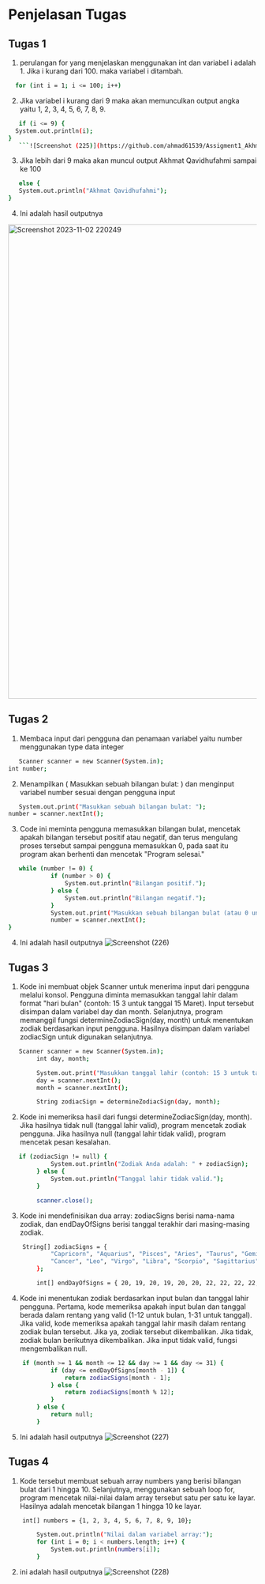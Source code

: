 # Penjelasan Tugas

## Tugas 1
1. perulangan for yang menjelaskan menggunakan int dan variabel i adalah 1. Jika i kurang dari 100. maka variabel i ditambah.
 ```sh
   for (int i = 1; i <= 100; i++)
   ```
2. Jika variabel i kurang dari 9 maka akan memunculkan output angka yaitu 1, 2, 3, 4, 5, 6, 7, 8, 9.
```sh
   if (i <= 9) {
  System.out.println(i);
}
   ```![Screenshot (225)](https://github.com/ahmad61539/Assigment1_Akhmat/assets/71858233/c8c75b90-54ee-4a74-a587-0bd73ffa069a)
 ```

3. Jika lebih dari 9 maka akan muncul output Akhmat Qavidhufahmi sampai ke 100
```sh
   else {
   System.out.println("Akhmat Qavidhufahmi");
}
   ```
4. Ini adalah hasil outputnya
<img width="960" alt="Screenshot 2023-11-02 220249" src="https://github.com/who4nisa/Assigment1_052_TI_AnisaJulianti/assets/147330029/16617def-c6e9-44f8-91f7-174d3f37aa25">


## Tugas 2
1. Membaca input dari pengguna dan penamaan variabel yaitu number menggunakan type data integer
```sh
   Scanner scanner = new Scanner(System.in);
int number;
   ```
2. Menampilkan ( Masukkan sebuah bilangan bulat: ) dan menginput variabel number sesuai dengan pengguna input
```sh
   System.out.print("Masukkan sebuah bilangan bulat: ");
number = scanner.nextInt();
   ```
3. Code ini meminta pengguna memasukkan bilangan bulat, mencetak apakah bilangan tersebut positif atau negatif, dan terus mengulang proses tersebut sampai pengguna memasukkan 0, pada saat itu program akan berhenti dan mencetak "Program selesai."
```sh
   while (number != 0) {
            if (number > 0) {
                System.out.println("Bilangan positif.");
            } else {
                System.out.println("Bilangan negatif.");
            }
            System.out.print("Masukkan sebuah bilangan bulat (atau 0 untuk keluar): ");
            number = scanner.nextInt();
}
   ```
4. Ini adalah hasil outputnya
![Screenshot (226)](https://github.com/ahmad61539/Assigment1_Akhmat/assets/71858233/56713274-ac82-4c66-b410-3abf018e16d6)

## Tugas 3
1. Kode ini membuat objek Scanner untuk menerima input dari pengguna melalui konsol. Pengguna diminta memasukkan tanggal lahir dalam format "hari bulan" (contoh: 15 3 untuk tanggal 15 Maret). Input tersebut disimpan dalam variabel day dan month. Selanjutnya, program memanggil fungsi determineZodiacSign(day, month) untuk menentukan zodiak berdasarkan input pengguna. Hasilnya disimpan dalam variabel zodiacSign untuk digunakan selanjutnya.
```sh
   Scanner scanner = new Scanner(System.in);
        int day, month;

        System.out.print("Masukkan tanggal lahir (contoh: 15 3 untuk tanggal 15 Maret): ");
        day = scanner.nextInt();
        month = scanner.nextInt();

        String zodiacSign = determineZodiacSign(day, month);
   ```
2. Kode ini memeriksa hasil dari fungsi determineZodiacSign(day, month). Jika hasilnya tidak null (tanggal lahir valid), program mencetak zodiak pengguna. Jika hasilnya null (tanggal lahir tidak valid), program mencetak pesan kesalahan.
```sh
   if (zodiacSign != null) {
            System.out.println("Zodiak Anda adalah: " + zodiacSign);
        } else {
            System.out.println("Tanggal lahir tidak valid.");
        }

        scanner.close();
   ```
3. Kode ini mendefinisikan dua array: zodiacSigns berisi nama-nama zodiak, dan endDayOfSigns berisi tanggal terakhir dari masing-masing zodiak.
```sh
    String[] zodiacSigns = {
            "Capricorn", "Aquarius", "Pisces", "Aries", "Taurus", "Gemini",
            "Cancer", "Leo", "Virgo", "Libra", "Scorpio", "Sagittarius"
        };

        int[] endDayOfSigns = { 20, 19, 20, 19, 20, 20, 22, 22, 22, 22, 21, 21 };
   ```
4. Kode ini menentukan zodiak berdasarkan input bulan dan tanggal lahir pengguna. Pertama, kode memeriksa apakah input bulan dan tanggal berada dalam rentang yang valid (1-12 untuk bulan, 1-31 untuk tanggal). Jika valid, kode memeriksa apakah tanggal lahir masih dalam rentang zodiak bulan tersebut. Jika ya, zodiak tersebut dikembalikan. Jika tidak, zodiak bulan berikutnya dikembalikan. Jika input tidak valid, fungsi mengembalikan null.
```sh
    if (month >= 1 && month <= 12 && day >= 1 && day <= 31) {
            if (day <= endDayOfSigns[month - 1]) {
                return zodiacSigns[month - 1];
            } else {
                return zodiacSigns[month % 12];
            }
        } else {
            return null;
        }
   ```
5. Ini adalah hasil outputnya
![Screenshot (227)](https://github.com/ahmad61539/Assigment1_Akhmat/assets/71858233/b45810ce-7f82-41b8-ba3d-43095d8fa2f2)

## Tugas 4
1. Kode tersebut membuat sebuah array numbers yang berisi bilangan bulat dari 1 hingga 10. Selanjutnya, menggunakan sebuah loop for, program mencetak nilai-nilai dalam array tersebut satu per satu ke layar. Hasilnya adalah mencetak bilangan 1 hingga 10 ke layar.
```sh
    int[] numbers = {1, 2, 3, 4, 5, 6, 7, 8, 9, 10};

        System.out.println("Nilai dalam variabel array:");
        for (int i = 0; i < numbers.length; i++) {
            System.out.println(numbers[i]);
        }
   ```
2. ini adalah hasil outputnya
![Screenshot (228)](https://github.com/ahmad61539/Assigment1_Akhmat/assets/71858233/33ea9c7e-4429-45f6-8c48-59e2d394f19b)
